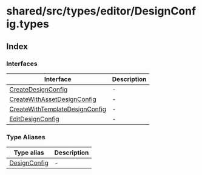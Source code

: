 # shared/src/types/editor/DesignConfig.types

## Index

### Interfaces

| Interface | Description |
| ------ | ------ |
| [CreateDesignConfig](interfaces/create-design-config/index.md) | - |
| [CreateWithAssetDesignConfig](interfaces/create-with-asset-design-config/index.md) | - |
| [CreateWithTemplateDesignConfig](interfaces/create-with-template-design-config/index.md) | - |
| [EditDesignConfig](interfaces/edit-design-config/index.md) | - |

### Type Aliases

| Type alias | Description |
| ------ | ------ |
| [DesignConfig](type-aliases/design-config/index.md) | - |
